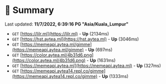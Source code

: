 # 📖 Summary
Last updated: **11/7/2022, 6:39:16 PG "Asia/Kuala_Lumpur"**

- `GET` [https://lilr.ml](https://lilr.ml) - **Up** (2134ms)
- `GET` [https://hst.aytea.ml](https://hst.aytea.ml) - **Up** (3046ms)
- `GET` [https://memeapi.aytea.ml/gimme](https://memeapi.aytea.ml/gimme) - **Up** (697ms)
- `GET` [https://color.aytea.ml/4b31d6.png](https://color.aytea.ml/4b31d6.png) - **Up** (1631ms)
- `GET` [https://memeapi.aytea.ml](https://memeapi.aytea.ml) - **Up** (327ms)
- `GET` [https://memeapi.aytea14.repl.co/gimme](https://memeapi.aytea14.repl.co/gimme) - **Up** (1333ms)
